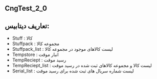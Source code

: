 ## CngTest_2_0
## تعاریف دیتابیس:
* Stuff                 : کالا
* Stuffpack             : مجموعه کالا
* Stuffpack_list        : لیست کالاهای موجود در مجموعه کالا
* Tempstore             : انبار موقت
* TempReciept           : رسید موقت
* TempReciept_list      : لیست کالا و مجموعه کالاهای ثبت شده در رسید موقت
* Serial_list           : لیست شماره سریال های ثبت شده برای رسید موقت